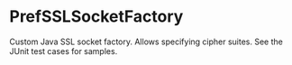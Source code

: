 # PrefSSLSocketFactory
Custom Java SSL socket factory.  Allows specifying cipher suites.  See the JUnit test cases for samples.

